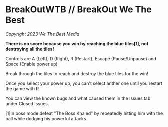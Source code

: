 # BreakOutWTB // BreakOut We The Best
*Copyright 2023 We The Best Media*

**There is no score because you win by reaching the blue tiles[1], not destroying all the tiles!**

Controls are A (Left), D (Right), R (Restart), Escape (Pause/Unpause) and Space (Enable power up)

Break through the tiles to reach and destroy the blue tiles for the win!

Once you select your power up, you can't select anther one until you restart the game with R.

You can view the known bugs and what caused them in the Issues tab under Closed Issues.

[1]In boss mode defeat "The Boss Khaled" by repeatedly hitting him with the ball while dodging his powerful attacks.
